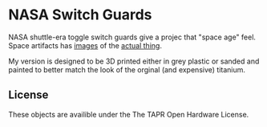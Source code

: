 # NASA Switch Guards

NASA shuttle-era toggle switch guards give a projec that "space age" feel. Space
artifacts has
[images](http://www.space1.com/Artifacts/Space_Shuttle_Artifacts/Controls___Displays/Shuttle_Switches/shuttle_switches.html)
of the
[actual thing](http://www.space1.com/Artifacts/Artifacts_FOR_SALE/FS__Switch_Guard/fs__switch_guard.html).

My version is designed to be 3D printed either in grey plastic or sanded and
painted to better match the look of the orginal (and expensive) titanium.


## License

These objects are availible under the The TAPR Open Hardware License.
